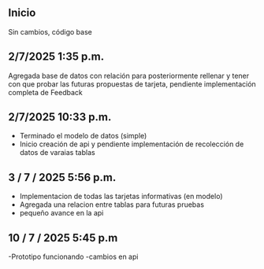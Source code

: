 ## Inicio 

Sin cambios, código base


## 2/7/2025 1:35 p.m.

Agregada base de datos con relación para posteriormente rellenar y tener con que probar las futuras propuestas de tarjeta, pendiente implementación completa de Feedback


## 2/7/2025 10:33 p.m. 

- Terminado el modelo de datos (simple)
- Inicio creación de api y pendiente implementación de recolección de datos de varaias tablas

## 3 / 7 / 2025 5:56 p.m.

- Implementacion de todas las tarjetas informativas (en modelo)
- Agregada una relacion entre tablas para futuras pruebas
- pequeño avance en la api

## 10 / 7 / 2025 5:45 p.m

-Prototipo funcionando 
-cambios en api
